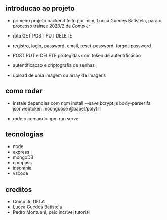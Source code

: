 ## introducao ao projeto

- primeiro projeto backend feito por mim, Lucca Guedes Batistela, para o processo trainee 2023/2 da Comp Jr

- rota GET POST PUT DELETE
- registro, login, password, email, reset-password, forgot-password
- POST PUT e DELETE protegidas com token de autentificacao
- autentificacao e criptografia de senhas
- upload de uma imagem ou array de imagens

## como rodar

- instale depencias com
  npm install --save bcrypt.js body-parser fs jsonwebtoken moongoose @babel/polyfill

- rode o comando
  npm run serve

## tecnologias

- node
- express
- mongoDB
- compass
- insomnia
- vscode

## creditos

- Comp Jr, UFLA
- Lucca Guedes Batistela
- Pedro Montuani, pelo incrivel tutorial
